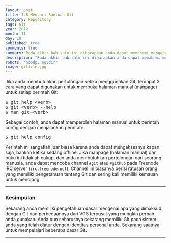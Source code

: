 ```yaml
---
layout: post
title: 1.6 Mencari Bantuan Git
category: Repository
tags: Git
year: 2012
month: 11
day: 19
published: true
comments: true
summary: Pada akhir bab satu ini diharapkan anda dapat memahami mengapa Git ada, kenapa anda harus menggunakan dan harus melakukan pengaturan untuk menggunakannya.
description: "Pada akhir bab satu ini diharapkan anda dapat memahami mengapa Git ada, kenapa anda harus menggunakan dan harus melakukan pengaturan untuk menggunakannya"
robots: "noodp, noydir"
image: giticle.jpg
---
```

<p>Jika anda membutuhkan pertolongan ketika menggunakan Git, terdapat 3 cara yang dapat digunakan untuk membuka halaman manual (manpage) untuk setiap perintah Git:</p>
<pre>$ git help &lt;verb&gt;
$ git &lt;verb&gt; --help
$ man git-&lt;verb&gt;</pre>
<p>Sebagai contoh, anda dapat memperoleh halaman manual untuk perintah config dengan menjalankan perintah:</p>
<pre>$ git help config</pre>
<p>Perintah ini sangatlah luar biasa karena anda dapat mengaksesnya kapan saja, bahkan ketika sedang offline. Jika manpage (halaman manual) dan buku ini tidaklah cukup, dan anda membutuhkan pertolongan dari seorang manusia, anda dapat mencoba channel <code>#git</code> atau <code>#github</code> pada Freenode IRC server (<code>irc.freenode.net</code>). Channel ini biasanya berisi ratusan orang yang memiliki pengetahuan tentang Git dan sering kali memiliki kemauan untuk menolong.</p><hr><h3>Kesimpulan</h3><p>Sekarang anda memiliki pengetahuan dasar mengenai apa yang dimaksud dengan Git dan perbedaannya dari VCS terpusat yang mungkin pernah anda gunakan. Anda pun seharusnya sekarang memiliki Git pada sistem anda yang telah diatur dengan identitas personal anda. Sekarang saatnya untuk mempelajari beberapa dasar Git.</p><hr>